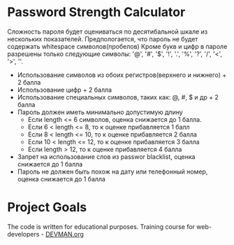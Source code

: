 # Password Strength Calculator

Сложность пароля будет оцениваться по десятибальной шкале из нескольких показателей.
Предпологается, что пароль не будет содержать whitespace символов(пробелов)
Кроме букв и цифр в пароле разрешены только следующие символы: '@', '#', '$', '!', '.', '%', '?', '/', '<', '>', '\'. 

  * Использование символов из обоих регистров(верхнего и нижнего) + 2 балла
  * Использование цифр + 2 балла
  * Использование специальных символов, таких как: @, #, $ и др + 2 балла
  * Пароль должен иметь минимально допустимую длину  
    * Если length <= 6 символов, оценка снижается до 1 балла. 
    * Если 6 < length <= 8, то к оценке прибавляется 1 балл
    * Если 8 < length <= 10, то к оценке прибавляется 2 балла
    * Если 10 < length <= 12, то к оценке прибавляется 3 балла 
    * Если length > 12, то к оценке прибавляется 4 балла
  * Запрет на использование слов из passwor blacklist, оценка снижается до 1 балла
  * Пароль не должен быть похож на дату или телефонный номер, оценка снижается до 1 балла
  

# Project Goals

The code is written for educational purposes. Training course for web-developers - [DEVMAN.org](https://devman.org)

